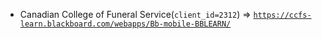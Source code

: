  - Canadian College of Funeral Service(`client_id=2312`) => [`https://ccfs-learn.blackboard.com/webapps/Bb-mobile-BBLEARN/`](https://ccfs-learn.blackboard.com/webapps/Bb-mobile-BBLEARN/)

